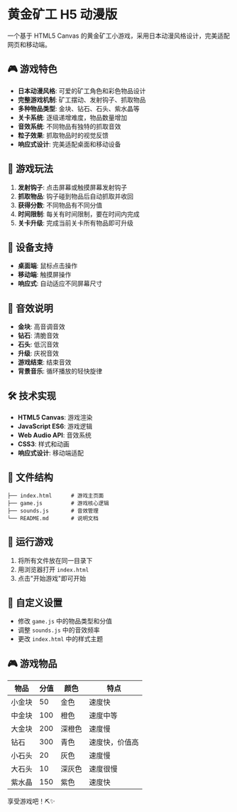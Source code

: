 # 黄金矿工 H5 动漫版

一个基于 HTML5 Canvas 的黄金矿工小游戏，采用日本动漫风格设计，完美适配网页和移动端。

## 🎮 游戏特色

- **日本动漫风格**: 可爱的矿工角色和彩色物品设计
- **完整游戏机制**: 矿工摆动、发射钩子、抓取物品
- **多种物品类型**: 金块、钻石、石头、紫水晶等
- **关卡系统**: 逐级递增难度，物品数量增加
- **音效系统**: 不同物品有独特的抓取音效
- **粒子效果**: 抓取物品时的视觉反馈
- **响应式设计**: 完美适配桌面和移动设备

## 🎯 游戏玩法

1. **发射钩子**: 点击屏幕或触摸屏幕发射钩子
2. **抓取物品**: 钩子碰到物品后自动抓取并收回
3. **获得分数**: 不同物品有不同分值
4. **时间限制**: 每关有时间限制，要在时间内完成
5. **关卡升级**: 完成当前关卡所有物品即可升级

## 📱 设备支持

- **桌面端**: 鼠标点击操作
- **移动端**: 触摸屏操作
- **响应式**: 自动适应不同屏幕尺寸

## 🎵 音效说明

- **金块**: 高音调音效
- **钻石**: 清脆音效
- **石头**: 低沉音效
- **升级**: 庆祝音效
- **游戏结束**: 结束音效
- **背景音乐**: 循环播放的轻快旋律

## 🛠️ 技术实现

- **HTML5 Canvas**: 游戏渲染
- **JavaScript ES6**: 游戏逻辑
- **Web Audio API**: 音效系统
- **CSS3**: 样式和动画
- **响应式设计**: 移动端适配

## 📁 文件结构

```
├── index.html      # 游戏主页面
├── game.js         # 游戏核心逻辑
├── sounds.js       # 音效管理
└── README.md       # 说明文档
```

## 🚀 运行游戏

1. 将所有文件放在同一目录下
2. 用浏览器打开 `index.html`
3. 点击"开始游戏"即可开始

## 🎨 自定义设置

- 修改 `game.js` 中的物品类型和分值
- 调整 `sounds.js` 中的音效频率
- 更改 `index.html` 中的样式主题

## 🎮 游戏物品

| 物品 | 分值 | 颜色 | 特点 |
|------|------|------|------|
| 小金块 | 50 | 金色 | 速度快 |
| 中金块 | 100 | 橙色 | 速度中等 |
| 大金块 | 200 | 深橙色 | 速度慢 |
| 钻石 | 300 | 青色 | 速度快，价值高 |
| 小石头 | 20 | 灰色 | 速度慢 |
| 大石头 | 10 | 深灰色 | 速度很慢 |
| 紫水晶 | 150 | 紫色 | 速度快 |

享受游戏吧！⛏️✨
